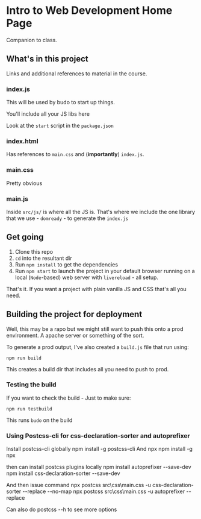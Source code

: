# Intro to Web Development Home Page
Companion to class.

## What's in this project
Links and additional references to material in the course.

### index.js
This will be used by budo to start up things.

You'll include all your JS libs here

Look at the `start` script in the `package.json`

### index.html
Has references to `main.css` and (**importantly**) `index.js`.

### main.css
Pretty obvious

### main.js
Inside `src/js/` is where all the JS is. That's where we include the one library that we use - `domready` - to generate the `index.js`

## Get going
1. Clone this repo
2. `cd` into the resultant dir
3. Run `npm install` to get the dependencies
4. Run `npm start` to launch the project in your default browser running on a local (`Node`-based) web server with `livereload` - all setup.

That's it. If you want a project with plain vanilla JS and CSS that's all you need.

## Building the project for deployment
Well, this may be a rapo but we might still want to push this onto a prod environment. A apache server or something of the sort.

To generate a prod output, I've also created a `build.js` file that run using:
```
npm run build
```
This creates a build dir that includes all you need to push to prod.
### Testing the build
If you want to check the build - Just to make sure:
```
npm run testbuild
```
This runs `budo` on the build

### Using Postcss-cli for css-declaration-sorter and autoprefixer
Install postcss-cli globally
npm install -g postcss-cli
And npx
npm install -g npx

then can install postcss plugins locally 
npm install autoprefixer --save-dev
npm install css-declaration-sorter --save-dev

And then issue command
npx postcss src\css\main.css -u css-declaration-sorter --replace --no-map
npx postcss src\css\main.css -u autoprefixer --replace 

Can also do postcss --h to see more options




